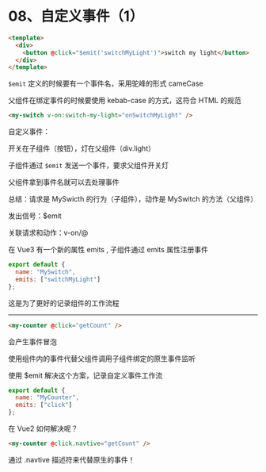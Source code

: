 # 08、自定义事件（1）

```html
<template>
  <div>
    <button @click="$emit('switchMyLight')">switch my light</button>
  </div>
</template>
```

`$emit` 定义的时候要有一个事件名，采用驼峰的形式 cameCase

父组件在绑定事件的时候要使用 kebab-case 的方式，这符合 HTML 的规范

```html
<my-switch v-on:switch-my-light="onSwitchMyLight" />
```

自定义事件：

开关在子组件（按钮），灯在父组件（div.light）

子组件通过 `$emit` 发送一个事件，要求父组件开关灯

父组件拿到事件名就可以去处理事件

总结：请求是 MySwicth 的行为（子组件），动作是 MySwitch 的方法（父组件）

发出信号：$emit

关联请求和动作：v-on/@

在 Vue3 有一个新的属性 emits , 子组件通过 emits 属性注册事件

```js
export default {
  name: "MySwitch",
  emits: ["switchMyLight"]
};
```

这是为了更好的记录组件的工作流程

---

```html
<my-counter @click="getCount" />
```

会产生事件冒泡

使用组件内的事件代替父组件调用子组件绑定的原生事件监听

使用 $emit 解决这个方案，记录自定义事件工作流

```js
export default {
  name: "MyCounter",
  emits: ["click"]
};
```

在 Vue2 如何解决呢？

```html
<my-counter @click.navtive="getCount" />
```

通过 .navtive 描述符来代替原生的事件！
